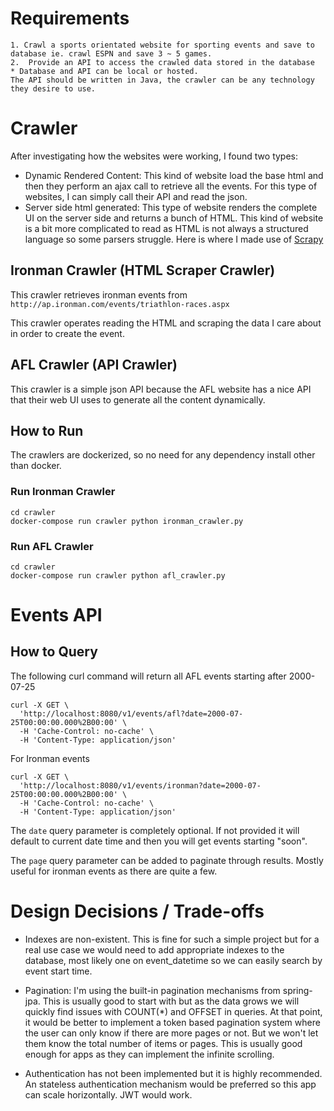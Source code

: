 # Requirements

```
1. Crawl a sports orientated website for sporting events and save to database ie. crawl ESPN and save 3 ~ 5 games.
2.  Provide an API to access the crawled data stored in the database
* Database and API can be local or hosted.
The API should be written in Java, the crawler can be any technology they desire to use.
```


# Crawler

After  investigating  how the websites were working, I  found two types:

* Dynamic Rendered Content:  This kind of website load the base  html and then they perform an ajax call to
retrieve all  the events. For this type of websites,  I  can simply  call their  API and read the json.
* Server side  html  generated: This type of  website renders the complete UI  on  the server side  and returns
a  bunch of HTML.  This kind of website is  a bit more complicated to read as HTML is  not always a structured language
so some parsers struggle. Here is where I made use of [Scrapy](https://scrapy.org)


## Ironman Crawler (HTML Scraper Crawler)

This crawler retrieves ironman events from `http://ap.ironman.com/events/triathlon-races.aspx`

This crawler operates reading the HTML and scraping the data I care about in order to create the event.


## AFL Crawler (API Crawler)

This crawler is a simple json API because the  AFL website  has a nice API  that their  web UI uses to generate all
the content  dynamically.


## How to Run

The crawlers are dockerized, so no need for any dependency install other than docker.


### Run Ironman Crawler

```
cd crawler
docker-compose run crawler python ironman_crawler.py
```

### Run AFL Crawler

```
cd crawler
docker-compose run crawler python afl_crawler.py
```


# Events API


## How to Query

The following curl command will return all AFL events starting after 2000-07-25


```
curl -X GET \
  'http://localhost:8080/v1/events/afl?date=2000-07-25T00:00:00.000%2B00:00' \
  -H 'Cache-Control: no-cache' \
  -H 'Content-Type: application/json'
```

For Ironman events

```
curl -X GET \
  'http://localhost:8080/v1/events/ironman?date=2000-07-25T00:00:00.000%2B00:00' \
  -H 'Cache-Control: no-cache' \
  -H 'Content-Type: application/json'
```


The `date` query parameter is completely optional. If not provided it will default to current
date time and then you will get events starting  "soon".

The `page` query parameter can be added to paginate through results. Mostly useful for ironman events
as  there are quite a few.


# Design  Decisions / Trade-offs


* Indexes are non-existent. This is fine for such a simple project but for a real use case we would need to add appropriate
indexes to the database, most likely one on event_datetime so we can easily search by  event  start time.

* Pagination:  I'm using the built-in pagination mechanisms from spring-jpa. This is usually good to start with but as the data
grows we will quickly find issues with COUNT(*) and OFFSET in queries. At that point, it  would be better to implement a token based
pagination system where the user can only know if there are more pages or not. But we won't let them know the total number
of items or pages. This is usually good enough for apps as they can implement  the infinite scrolling.

* Authentication has not been implemented but it is highly recommended. An stateless authentication mechanism
would be preferred so this app can scale horizontally. JWT would work.





